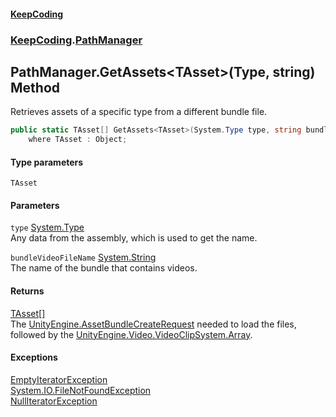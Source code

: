 #### [KeepCoding](index.md 'index')
### [KeepCoding](KeepCoding.md 'KeepCoding').[PathManager](PathManager.md 'KeepCoding.PathManager')
## PathManager.GetAssets&lt;TAsset&gt;(Type, string) Method
Retrieves assets of a specific type from a different bundle file.  
```csharp
public static TAsset[] GetAssets<TAsset>(System.Type type, string bundleVideoFileName)
    where TAsset : Object;
```
#### Type parameters
<a name='KeepCoding_PathManager_GetAssets_TAsset_(System_Type_string)_TAsset'></a>
`TAsset`  
  
#### Parameters
<a name='KeepCoding_PathManager_GetAssets_TAsset_(System_Type_string)_type'></a>
`type` [System.Type](https://docs.microsoft.com/en-us/dotnet/api/System.Type 'System.Type')  
Any data from the assembly, which is used to get the name.
  
<a name='KeepCoding_PathManager_GetAssets_TAsset_(System_Type_string)_bundleVideoFileName'></a>
`bundleVideoFileName` [System.String](https://docs.microsoft.com/en-us/dotnet/api/System.String 'System.String')  
The name of the bundle that contains videos.
  
#### Returns
[TAsset](PathManager_GetAssets_G77e0SahD_nTdTU638gMrA.md#KeepCoding_PathManager_GetAssets_TAsset_(System_Type_string)_TAsset 'KeepCoding.PathManager.GetAssets&lt;TAsset&gt;(System.Type, string).TAsset')[[]](https://docs.microsoft.com/en-us/dotnet/api/System.Array 'System.Array')  
The [UnityEngine.AssetBundleCreateRequest](https://docs.microsoft.com/en-us/dotnet/api/UnityEngine.AssetBundleCreateRequest 'UnityEngine.AssetBundleCreateRequest') needed to load the files, followed by the [UnityEngine.Video.VideoClip](https://docs.microsoft.com/en-us/dotnet/api/UnityEngine.Video.VideoClip 'UnityEngine.Video.VideoClip')[System.Array](https://docs.microsoft.com/en-us/dotnet/api/System.Array 'System.Array').
#### Exceptions
[EmptyIteratorException](EmptyIteratorException.md 'KeepCoding.Internal.EmptyIteratorException')  
[System.IO.FileNotFoundException](https://docs.microsoft.com/en-us/dotnet/api/System.IO.FileNotFoundException 'System.IO.FileNotFoundException')  
[NullIteratorException](NullIteratorException.md 'KeepCoding.Internal.NullIteratorException')  
